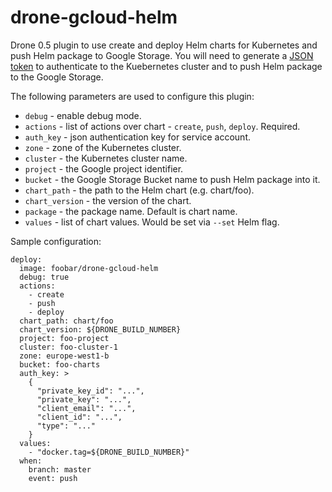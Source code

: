 # drone-gcloud-helm

Drone 0.5 plugin to use create and deploy Helm charts for Kubernetes and push Helm package to Google Storage. You will need to generate a [JSON token](https://developers.google.com/console/help/new/#serviceaccounts) to authenticate to the Kuebernetes cluster and to push Helm package to the Google Storage.

The following parameters are used to configure this plugin:

* `debug` - enable debug mode.
* `actions` - list of actions over chart - `create`, `push`, `deploy`. Required.
* `auth_key` - json authentication key for service account.
* `zone` - zone of the Kubernetes cluster.
* `cluster` - the Kubernetes cluster name.
* `project` - the Google project identifier.
* `bucket` - the Google Storage Bucket name to push Helm package into it.
* `chart_path` - the path to the Helm chart (e.g. chart/foo).
* `chart_version` - the version of the chart.
* `package` - the package name. Default is chart name.
* `values` - list of chart values. Would be set via `--set` Helm flag.

Sample configuration:

```
deploy:
  image: foobar/drone-gcloud-helm
  debug: true
  actions:
    - create
    - push
    - deploy
  chart_path: chart/foo
  chart_version: ${DRONE_BUILD_NUMBER}
  project: foo-project
  cluster: foo-cluster-1
  zone: europe-west1-b
  bucket: foo-charts
  auth_key: >
    {
      "private_key_id": "...",
      "private_key": "...",
      "client_email": "...",
      "client_id": "...",
      "type": "..."
    }
  values:
    - "docker.tag=${DRONE_BUILD_NUMBER}"
  when:
    branch: master
    event: push
```

